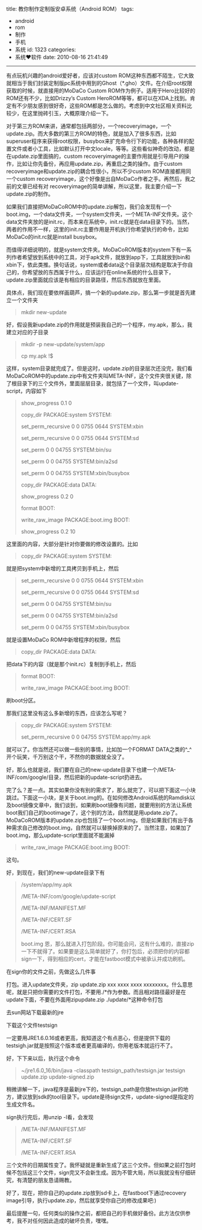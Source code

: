 title: 教你制作定制版安卓系统（Android ROM）
tags:
  - android
  - rom
  - 制作
  - 手机
  - 系统
id: 1323
categories:
  - 系统❤软件
date: 2010-08-16 21:41:49
---

有点玩机兴趣的android爱好者，应该对custom ROM这种东西都不陌生，它大致就相当于我们封装定制版pc系统中用到的Ghost（*.gho）文件。在介绍root权限获取的时候，就直接用的MoDaCo Custom ROM作为例子。适用于Hero比较好的ROM还有不少，比如Drizzy’s Custom HeroROM等等，都可以在XDA上找到。肯定有不少朋友感到很好奇，这些ROM都是怎么做的。考虑到中文社区相关资料比较少，在这里抛砖引玉，大概原理介绍一下。

对于第三方ROM来讲，通常都包括两部分，一个recoveryimage，一个update.zip。而大多数的第三方ROM的特色，就是加入了很多东西，比如superuser程序来获得root权限，busybox来扩充命令行下的功能，各种各样的配置文件或者小工具，比如默认打开中文locale，等等。这些看似神奇的改动，都是在update.zip里面搞的，custom recoveryimage的主要作用就是引导用户的操作，比如让你先备份，再应用update.zip，再重启之类的操作。由于custom recoveryimage和update.zip的耦合性很小，所以不少custom ROM直接都用同一个custom recoveryimage，这个好像是出自MoDaCo作者之手。再然后，我之前的文章已经有对 recoveryimage的简单讲解，所以这里，我主要介绍一下update.zip的制作。<!--more-->

如果我们直接把MoDaCoROM中的update.zip解包，我们会发现有一个boot.img，一个data文件夹，一个system文件夹，一个META-INF文件夹。这个data文件夹放的是init.rc，而本来在系统中，init.rc就是在data目录下的。当然，两者的作用不一样，这里的init.rc主要作用是开机执行你希望执行的命令，比如MoDaCo的init.rc就是install busybox。

而值得详细说明的，就是system文件夹。MoDaCoROM版本的system下有一系列作者希望放到系统中的工具，对于apk文件，就放到app下，工具就放到bin和xbin下，依此类推。换句话说，system或者data这个目录层次结构是取决于你自己的，你希望放的东西属于什么，应该运行在online系统的什么目录下，update.zip里面就应该是有相应的目录路径，然后东西就放在里面。

具体点，我们现在要依样画葫芦，搞一个新的update.zip，那么第一步就是首先建立一个文件夹
> mkdir new-update

好，假设我新update.zip的作用就是预装我自己的一个程序，my.apk，那么，我建立对应的子目录
> mkdir -p new-update/system/app
> 
> cp my.apk !$

这样，system目录就完成了。但是这时，update.zip的目录层次还没完，我们看MoDaCoROM中的update.zip中有文件夹叫META-INF，这个文件夹很关键，除了根目录下的三个文件外，里面层层目录，就包括了一个文件，叫update-script，内容如下
> show_progress 0.1 0
> 
> copy_dir PACKAGE:system SYSTEM:
> 
> set_perm_recursive 0 0 0755 0644 SYSTEM:xbin
> 
> set_perm_recursive 0 0 0755 0644 SYSTEM:sd
> 
> set_perm 0 0 04755 SYSTEM:bin/su
> 
> set_perm 0 0 04755 SYSTEM:bin/a2sd
> 
> set_perm 0 0 04755 SYSTEM:xbin/busybox
> 
> copy_dir PACKAGE:data DATA:
> 
> show_progress 0.2 0
> 
> format BOOT:
> 
> write_raw_image PACKAGE:boot.img BOOT:
> 
> show_progress 0.2 10

这里面的内容，大部分是针对你要做的修改设置的。比如
> copy_dir PACKAGE:system SYSTEM:

就是把system中新增的工具拷贝到手机上，然后
> set_perm_recursive 0 0 0755 0644 SYSTEM:xbin
> 
> set_perm_recursive 0 0 0755 0644 SYSTEM:sd
> 
> set_perm 0 0 04755 SYSTEM:bin/su
> 
> set_perm 0 0 04755 SYSTEM:bin/a2sd
> 
> set_perm 0 0 04755 SYSTEM:xbin/busybox

就是设置MoDaCo ROM中新增程序的权限，然后
> copy_dir PACKAGE:data DATA:

把data下的内容（就是那个init.rc）复制到手机上，然后
> format BOOT:
> 
> write_raw_image PACKAGE:boot.img BOOT:

刷boot分区。

那我们这里没有这么多新增的东西，应该怎么写呢？
> copy_dir PACKAGE:system SYSTEM:
> 
> set_perm_recursive 0 0 04755 SYSTEM:app/my.apk

就可以了。你当然还可以做一些别的事情，比如加一个FORMAT DATA之类的^_^开个玩笑，千万别这个干，不然你的数据就全没了。

好，那么也就是说，我们要在自己的new-update目录下也建一个/META-INF/com/google/目录，然后把新的update-script扔进去。

完了么？差一点。其实如果你没有别的需求了，那么就完了，可以把下面这一小块跳过。下面这一小块，是关于boot.img的。在如何修改Android系统的Ramdisk以及boot镜像文章中，我们谈到，如果刷boot镜像有问题，就要用别的方法让系统boot我们自己的bootimage了，这个别的方法，自然就是用update.zip了。MoDaCoROM版本的update.zip也包括了一个boot.img，但是如果我们有出于各种需求自己修改的boot.img，自然就可以替换掉原来的了。当然注意，如果加了boot.img，那么update-script里面就不能漏掉
> write_raw_image PACKAGE:boot.img BOOT:

这句。

好，到现在，我们的new-update目录下有
> /system/app/my.apk
> 
> /META-INF/com/google/update-script
> 
> /META-INF/MANIFEST.MF
> 
> /META-INF/CERT.SF
> 
> /META-INF/CERT.RSA
> 
> boot.img
恩，那么就进入打包阶段。你可能会问，这有什么难的，直接zip一下不就得了。如果要是这么简单就好了，你打包后，必须把你的内容都sign一下，得到相应的cert，才能在fastboot模式中被承认并成功刷机。

在sign你的文件之前，先做这么几件事

打包。进入update文件夹，zip update.zip xxx xxxx xxxx xxxxxxxx。什么意思呢，就是只把你需要的文件打包，不要用./*作为参数。而且相对路径最好是在update下面，不要在外面用zipupdate.zip ./update/*这种命令打包

去sun网站下载最新的jre

下载这个文件testsign

一定要用JRE1.6.0.16或者更高，我知道这个有点恶心，但是提供下载的testsigh.jar就是按照这个版本或者更高编译的，你用老版本就运行不了。

好，下下来以后，执行这个命令
> ~/jre1.6.0_16/bin/java -classpath testsign_path/testsign.jar testsign update.zip update-signed.zip

稍微讲解一下，java程序是最新jre下的，testsign_path是你放testsign.jar的地方，建议放到sdk的tool目录下。update是待sign文件，update-signed是指定的生成文件名。

sign执行完后，用unzip -l看，会发现
> /META-INF/MANIFEST.MF
> 
> /META-INF/CERT.SF
> 
> /META-INF/CERT.RSA

三个文件的日期属性变了。我怀疑就是重新生成了这三个文件。但如果之前打包时候不包括这三个文件，sign完又不会新生成。因为不管大局，所以我就没有仔细研究，有清楚的朋友恳请赐教。

好了，现在，把你自己的update.zip放到sd卡上，在fastboot下通过recovery image引导，执行update.zip，然后就享受你自己的修改成果吧:)

最后提醒一句，任何类似的操作之前，都把自己的手机做好备份。此方法仅供参考，我不对任何因此造成的破坏负责，嘿嘿。